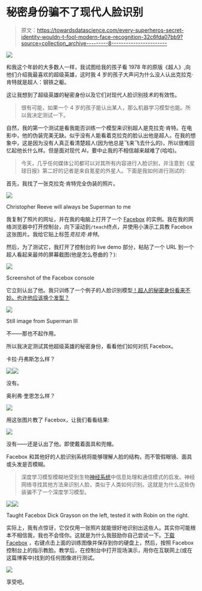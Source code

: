 # 秘密身份骗不了现代人脸识别

> 原文：<https://towardsdatascience.com/every-superheros-secret-identity-wouldn-t-fool-modern-face-recognition-32c6fda07bb9?source=collection_archive---------8----------------------->

![](img/2e15f60a3d443998b1ec3bff81a92976.png)

和我这个年龄的大多数人一样，我试图给我的孩子看 1978 年的原版《超人》,向他们介绍我最喜欢的超级英雄，这时我 4 岁的孩子大声问为什么没人认出克拉克·肯特就是超人：钢铁之躯。

这让我想到了超级英雄的秘密身份以及它们对现代人脸识别技术的有效性。

> 很有可能，如果一个 4 岁的孩子能认出某人，那么机器学习模型也能。所以我决定测试一下。

自然，我的第一个测试是看我能否训练一个模型来识别超人是克拉克·肯特。在电影中，他的伪装完美无缺。似乎没有人能看着克拉克的脸认出他是超人。在我的想象中，这是因为没有人真正看清楚超人(因为他总是飞来飞去什么的)，所以很难回忆起他长什么样。但是面对现代 AI，要中止我的不相信越来越难了(哈哈)。

> 今天，几乎任何媒体公司都可以对其所有内容进行人脸识别，并注意到《星球日报》第二好的记者是来自氪星的外星人。下面是我如何进行测试的:

首先，我找了一张克拉克·肯特完全伪装的照片。

![](img/aceef6c5be28477a9d790ff1922f30db.png)

Christopher Reeve will always be Superman to me

我复制了照片的网址，并在我的电脑上打开了一个 [Facebox](https://goo.gl/YLbFk1) 的实例。我在我的网络浏览器中打开控制台，向下滚动到`/teach`终点，并使用小演示工具教 Facebox 这张图片。我给它贴上标签*克拉克·肯特*。

然后，为了测试它，我打开了控制台的 live demo 部分，粘贴了一个 URL 到一个超人看起来最帅的屏幕截图(他是怎么卷曲的？):

![](img/9cf529a32a1764a796a166a0a101719e.png)

Screenshot of the Facebox console

它立刻认出了他。我只训练了一个例子的人脸识别模型[！超人的秘密身份看来不妙。也许他应该换个发型？](https://blog.machinebox.io/machine-learning-model-training-vs-machinebox-teaching-f959f5fa4635)

![](img/329104e04fc305c7a44447976541793f.png)

Still image from Superman III

不——那也不起作用。

所以我决定测试其他超级英雄的秘密身份，看看他们如何对抗 Facebox。

卡拉·丹弗斯怎么样？

![](img/c69d163cfd15ae9ba288ef4d69dd1f38.png)![](img/b38fca5a1cc2dee641dd679f80c170a2.png)

没有。

奥利弗·奎恩怎么样？

![](img/808a546acdaa4e6e2001d67b75b1c502.png)

用这张图片教了 Facebox，让我们看看结果:

![](img/61b66c52005036193da0a52a680804c3.png)

没有——还是认出了他。即使戴着面具和兜帽。

Facebox 和其他好的人脸识别系统将能够理解人脸的结构，而不管假眼镜、面具或头发是否模糊。

> 深度学习模型模糊地受到生物[神经系统](https://en.wikipedia.org/wiki/Nervous_system)中信息处理和通信模式的启发。神经网络寻找其他方法来识别人脸，类似于人类如何识别。这就是为什么这些伪装骗不了一个深度学习模型。

![](img/182a22c24a3a78dd74cf293b3c09baa1.png)![](img/88cfb99ae5b534d555b047dbee74ba3a.png)

Taught Facebox Dick Grayson on the left, tested it with Robin on the right.

实际上，我有点惊讶，它仅仅用一张照片就能很好地识别出这些人。其实你可能根本不相信我，我也不会怪你。这就是为什么我鼓励你自己尝试一下。[下载 Facebox](https://goo.gl/YpFmJZ) ，右键点击上面的训练图像并保存到你的硬盘上，然后，按照 Facebox 控制台上的指示教脸。教学后，在控制台中打开现场演示，用你在互联网上(或在这篇博客中)找到的任何图像进行测试。

![](img/433bb9c0ad7372f64c65905195a58873.png)

享受吧。
